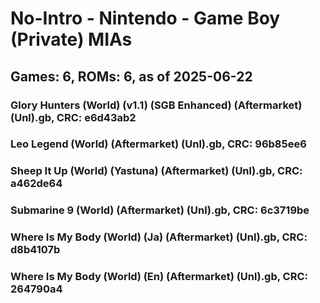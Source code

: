 # No-Intro - Nintendo - Game Boy (Private) MIAs
## Games: 6, ROMs: 6, as of 2025-06-22

### Glory Hunters (World) (v1.1) (SGB Enhanced) (Aftermarket) (Unl).gb, CRC: e6d43ab2
### Leo Legend (World) (Aftermarket) (Unl).gb, CRC: 96b85ee6
### Sheep It Up (World) (Yastuna) (Aftermarket) (Unl).gb, CRC: a462de64
### Submarine 9 (World) (Aftermarket) (Unl).gb, CRC: 6c3719be
### Where Is My Body (World) (Ja) (Aftermarket) (Unl).gb, CRC: d8b4107b
### Where Is My Body (World) (En) (Aftermarket) (Unl).gb, CRC: 264790a4
